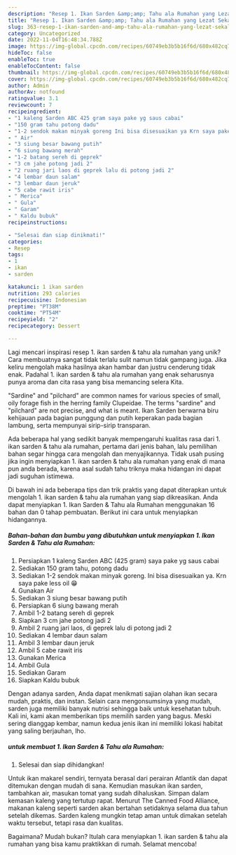 ```yaml
---
description: "Resep 1. Ikan Sarden &amp;amp; Tahu ala Rumahan yang Lezat Sekali"
title: "Resep 1. Ikan Sarden &amp;amp; Tahu ala Rumahan yang Lezat Sekali"
slug: 363-resep-1-ikan-sarden-and-amp-tahu-ala-rumahan-yang-lezat-sekali
category: Uncategorized
date: 2022-11-04T16:48:34.788Z
image: https://img-global.cpcdn.com/recipes/60749eb3b5b16f6d/680x482cq70/1-ikan-sarden-tahu-ala-rumahan-foto-resep-utama.jpg
hideToc: false
enableToc: true
enableTocContent: false
thumbnail: https://img-global.cpcdn.com/recipes/60749eb3b5b16f6d/680x482cq70/1-ikan-sarden-tahu-ala-rumahan-foto-resep-utama.jpg
cover: https://img-global.cpcdn.com/recipes/60749eb3b5b16f6d/680x482cq70/1-ikan-sarden-tahu-ala-rumahan-foto-resep-utama.jpg
author: Admin
authorAv: notfound
ratingvalue: 3.1
reviewcount: 7
recipeingredient:
- "1 kaleng Sarden ABC 425 gram saya pake yg saus cabai"
- "150 gram tahu potong dadu"
- "1-2 sendok makan minyak goreng Ini bisa disesuaikan ya Krn saya pake less oil "
- " Air"
- "3 siung besar bawang putih"
- "6 siung bawang merah"
- "1-2 batang sereh di geprek"
- "3 cm jahe potong jadi 2"
- "2 ruang jari laos di geprek lalu di potong jadi 2"
- "4 lembar daun salam"
- "3 lembar daun jeruk"
- "5 cabe rawit iris"
- " Merica"
- " Gula"
- " Garam"
- " Kaldu bubuk"
recipeinstructions:

- "Selesai dan siap dinikmati!"
categories:
- Resep
tags:
- 1
- ikan
- sarden

katakunci: 1 ikan sarden 
nutrition: 293 calories
recipecuisine: Indonesian
preptime: "PT38M"
cooktime: "PT54M"
recipeyield: "2"
recipecategory: Dessert

---
```





Lagi mencari inspirasi resep 1. ikan sarden &amp; tahu ala rumahan yang unik? Cara membuatnya sangat tidak terlalu sulit namun tidak gampang juga. Jika keliru mengolah maka hasilnya akan hambar dan justru cenderung tidak enak. Padahal 1. ikan sarden &amp; tahu ala rumahan yang enak seharusnya punya aroma dan cita rasa yang bisa memancing selera Kita.





&#34;Sardine&#34; and &#34;pilchard&#34; are common names for various species of small, oily forage fish in the herring family Clupeidae. The terms &#34;sardine&#34; and &#34;pilchard&#34; are not precise, and what is meant. Ikan Sarden berwarna biru kehijauan pada bagian punggung dan putih keperakan pada bagian lambung, serta mempunyai sirip-sirip transparan.

Ada beberapa hal yang sedikit banyak mempengaruhi kualitas rasa dari 1. ikan sarden &amp; tahu ala rumahan, pertama dari jenis bahan, lalu pemilihan bahan segar hingga cara mengolah dan menyajikannya. Tidak usah pusing jika ingin menyiapkan 1. ikan sarden &amp; tahu ala rumahan yang enak di mana pun anda berada, karena asal sudah tahu triknya maka hidangan ini dapat jadi suguhan istimewa.






Di bawah ini ada beberapa tips dan trik praktis yang dapat diterapkan untuk mengolah 1. ikan sarden &amp; tahu ala rumahan yang siap dikreasikan. Anda dapat menyiapkan 1. Ikan Sarden &amp; Tahu ala Rumahan menggunakan 16 bahan dan 0 tahap pembuatan. Berikut ini cara untuk menyiapkan hidangannya.

<!--inarticleads1-->

##### Bahan-bahan dan bumbu yang dibutuhkan untuk menyiapkan 1. Ikan Sarden &amp; Tahu ala Rumahan:

1. Persiapkan 1 kaleng Sarden ABC (425 gram) saya pake yg saus cabai
1. Sediakan 150 gram tahu, potong dadu
1. Sediakan 1-2 sendok makan minyak goreng. Ini bisa disesuaikan ya. Krn saya pake less oil 😁
1. Gunakan  Air
1. Sediakan 3 siung besar bawang putih
1. Persiapkan 6 siung bawang merah
1. Ambil 1-2 batang sereh di geprek
1. Siapkan 3 cm jahe potong jadi 2
1. Ambil 2 ruang jari laos, di geprek lalu di potong jadi 2
1. Sediakan 4 lembar daun salam
1. Ambil 3 lembar daun jeruk
1. Ambil 5 cabe rawit iris
1. Gunakan  Merica
1. Ambil  Gula
1. Sediakan  Garam
1. Siapkan  Kaldu bubuk


Dengan adanya sarden, Anda dapat menikmati sajian olahan ikan secara mudah, praktis, dan instan. Selain cara mengonsumsinya yang mudah, sarden juga memiliki banyak nutrisi sehingga baik untuk kesehatan tubuh. Kali ini, kami akan memberikan tips memilih sarden yang bagus. Meski sering dianggap kembar, namun kedua jenis ikan ini memiliki lokasi habitat yang saling berjauhan, lho. 

<!--inarticleads2-->

#####  untuk membuat 1. Ikan Sarden &amp; Tahu ala Rumahan:


1. Selesai dan siap dihidangkan!

Untuk ikan makarel sendiri, ternyata berasal dari perairan Atlantik dan dapat ditemukan dengan mudah di sana. Kemudian masukan ikan sarden, tambahkan air, masukan tomat yang sudah dihaluskan. Simpan dalam kemasan kaleng yang tertutup rapat. Menurut The Canned Food Alliance, makanan kaleng seperti sarden akan bertahan setidaknya selama dua tahun setelah dikemas. Sarden kaleng mungkin tetap aman untuk dimakan setelah waktu tersebut, tetapi rasa dan kualitas. 

Bagaimana? Mudah bukan? Itulah cara menyiapkan 1. ikan sarden &amp; tahu ala rumahan yang bisa kamu praktikkan di rumah. Selamat mencoba!
